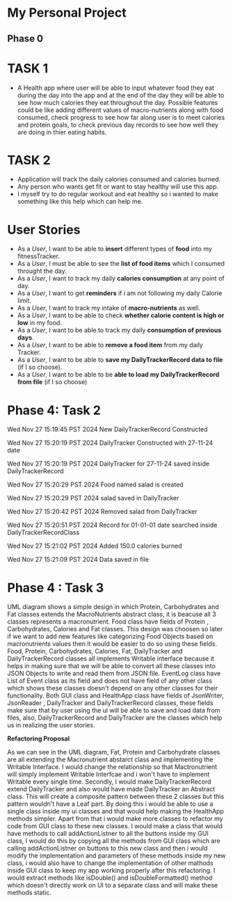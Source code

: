 # My Personal Project

## Phase 0
  
# TASK 1

- A Health app where user will be able to input whatever food they eat during the day into the app and at the end of the day they will be able to see how much calories they 
eat throughout the day. Possible features could be like adding different values of macro-nutrients along with food consumed, check progress to see how far along user is to meet calories and protein goals, to check previous day records to see how well they are doing in thier eating habits.

# TASK 2

- Application will track the daily calories consumed and calories burned.
- Any person who wants get fit or want to stay healthy will use this app.
- I myself try to do regular workout and eat healthy so i wanted to make something like this help which can help me.

# User Stories

- As a *User*, I want to be able to **insert** different types of **food** into my fitnessTracker.
- As a *User*, I must be able to see the **list of food items** which I consumed throught the day.
- As a *User*, I want to track my daily **calories consumption** at any point of day.
- As a *User*, I want to get **reminders** if i am not following my daily Calorie limit.
- As a *User*, I want to track my intake of **macro-nutrients** as well.
- As a *User*, I want to be able to check **whether calorie content is high or low** in my food.
- As a *User*, I want to be able to track my daily **consumption of previous days**.
- As a *User*, I want to be able to **remove a food item** from my daily Tracker.
- As a *User*, I want to be able to **save my DailyTrackerRecord data to file** (if I so choose).
- As a *User*, I want to be able to be **able to load my DailyTrackerRecord from file** (if I so choose)

# Phase 4: Task 2

Wed Nov 27 15:19:45 PST 2024
New DailyTrackerRecord Constructed 

Wed Nov 27 15:20:19 PST 2024
DailyTracker Constructed with 27-11-24 date 

Wed Nov 27 15:20:19 PST 2024
DailyTracker for 27-11-24 saved inside DailyTrackerRecord 

Wed Nov 27 15:20:29 PST 2024
Food named salad is created

Wed Nov 27 15:20:29 PST 2024
salad saved in DailyTracker

Wed Nov 27 15:20:42 PST 2024
Removed salad from DailyTracker

Wed Nov 27 15:20:51 PST 2024
Record for 01-01-01 date searched inside DailyTrackerRecordClass

Wed Nov 27 15:21:02 PST 2024
Added 150.0 calories burned

Wed Nov 27 15:21:09 PST 2024
Data saved in file

# Phase 4 : Task 3

UML diagram shows a simple design in which Protein, Carbohydrates and Fat classes extends the MacroNutrients abstract class, it is beacuse all 3 classes represents a macronutrient. 
Food class have fields of Protein , Carbohydrates, Calories and Fat classes. This design was choosen so later if we want to add new features like categorizing Food Objects based on macronutrients values then it would be easier to do so using these fields. Food, Protein, Carbohydrates, Calories, Fat, DailyTracker and DailyTrackerRecord classes all implements Writable interface because it helps in making sure that we will be able to convert all these classes into JSON Objects to write and read them from JSON file. EventLog class have List of Event class as its field and does not have field of any other class which shows these classes doesn't depend on any other classes for their functionality. Both GUI class and HealthApp class have fields of JsonWriter, JsonReader , DailyTracker and DailyTrackerRecord classes, these fields make sure that by user using the ui will be able to save and load data from files, also, DailyTrackerRecord and DailyTracker are the classes which help us in realizing the user stories.

**Refactoring Proposal**

As we can see in the UML diagram, Fat, Protein and Carbohydrate classes are all extending the Macronutrient abstarct class and implementing the Writable Interface. I would change the relationship so that Mactronutrient will simply implement Writable Interfcae and i won't have to implement Writable every single time. 
Secondly, I would make DailyTrackerRecord extend DailyTracker and also would have made DailyTracker an Abstract class. This will create a composite pattern between these 2 classes but this pattern wouldn't have a Leaf part. By doing this i would be able to use a single class inside my ui classes and that would help making the HealthApp methods simpler.
Apart from that i would make more classes to refactor my code from GUI class to these new classes. I would make a class that would have methods to call addActionListner to all the buttons inside my GUI class, I would do this by copying all the methods from GUI class which are calling addActionListner on buttons to this new class and then i would modify the implementation and parameters of these methods inside my new class, i would also have to change the implementation of other mathods inside GUI class to keep my app working properly after this refactoring. 
I would extract methods like isDouble() and isDoubleFormatted() method which doesn't directly work on UI to a separate class and will make these methods static.
